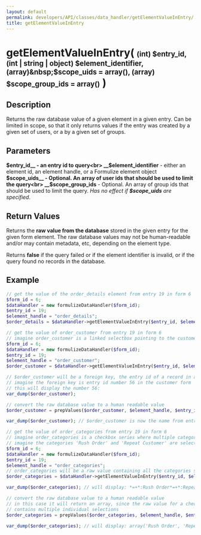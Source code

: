 ```yaml
---
layout: default
permalink: developers/API/classes/data_handler/getElementValueInEntry/
title: getElementValueInEntry
---
```


# getElementValueInEntry( <span style='font-size: 14pt;'>(int) $entry_id, (int | string | object) $element_identifier, (array)&nbsp;$scope_uids = array(), (array) $scope_group_ids = array()</span> )

## Description

Returns the raw database value of a given element in a given entry. Can be limited in scope, so that it only returns values if the entry was created by a given set of users, or a by a given set of groups.

## Parameters

__$entry_id__ - an entry id to query<br>
__$element_identifier__ - either an element id, an element handle, or a Formulize element object<br>
__$scope_uids__ - Optional. An array of user ids that should be used to limit the query<br>
__$scope_group_ids__ - Optional. An array of group ids that should be used to limit the query. _Has no effect if_ ___$scope_uids___ _are specified_.

## Return Values

Returns the __raw value from the database__ stored in the given entry for the given form element. The raw database values may not be human-readable and/or may contain metadata, etc, depending on the element type.

Returns __false__ if the query failed or if the element identifier is invalid, or if the query found no records in the database.

## Example

~~~php
// get the value of the order_details element from entry 19 in form 6
$form_id = 6;
$dataHandler = new formulizeDataHandler($form_id);
$entry_id = 19;
$element_handle = "order_details";
$order_details = $dataHandler->getElementValueInEntry($entry_id, $element_handle);
~~~

~~~php
// get the value of order_customer from entry 19 in form 6
// imagine order_customer is a linked selectbox pointing to the customer name in a customer form
$form_id = 6;
$dataHandler = new formulizeDataHandler($form_id);
$entry_id = 19;
$element_handle = "order_customer";
$order_customer = $dataHandler->getElementValueInEntry($entry_id, $element_handle);

// $order_customer will be a foreign key, the entry id of a record in another form
// imagine the foreign key is entry id number 56 in the customer form
// this will display the number 56:
var_dump($order_customer);

// convert the raw database value to a human readable value
$order_customer = prepValues($order_customer, $element_handle, $entry_id);

var_dump($order_customer); // $order_customer is now the name from entry 56 of the customer form
~~~

~~~php
// get the value of order_categories from entry 19 in form 6
// imagine order_categories is a checkbox series where multiple categories can be selected
// imagine the categories 'Rush Order' and 'Repeat Customer' are selected
$form_id = 6;
$dataHandler = new formulizeDataHandler($form_id);
$entry_id = 19;
$element_handle = "order_categories";
// order_categories will be a raw value containing all the categories selected
$order_categories = $dataHandler->getElementValueInEntry($entry_id, $element_handle);

var_dump($order_categories); // will display: *=+*:Rush Order*=+*:Repeat Customer

// convert the raw database value to a human readable value
// in this case it will return an array, since the raw value for a checkbox
// contains multiple individual selections
$order_categories = prepValues($order_categories, $element_handle, $entry_id);

var_dump($order_categories); // will display: array('Rush Order', 'Repeat Customer')
~~~

